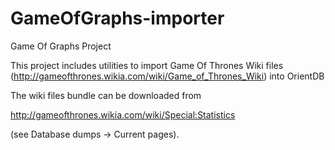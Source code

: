 # GameOfGraphs-importer
Game Of Graphs Project

This project includes utilities to import Game Of Thrones Wiki files (http://gameofthrones.wikia.com/wiki/Game_of_Thrones_Wiki) into OrientDB

The wiki files bundle can be downloaded from

http://gameofthrones.wikia.com/wiki/Special:Statistics

(see Database dumps -> Current pages).



